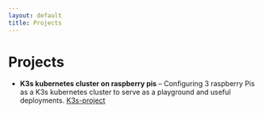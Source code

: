 ```yaml
---
layout: default
title: Projects
---
```


# Projects
- **K3s kubernetes cluster on raspberry pis** – Configuring 3 raspberry Pis as a K3s kubernetes cluster to serve as a playground and useful deployments. [K3s-project](Projects/k3s-on-raspberry-pis.md)
